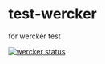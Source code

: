 # test-wercker
for wercker test

[![wercker status](https://app.wercker.com/status/1fac8c284d6b6d4ad87c9025aac63d8f/m "wercker status")](https://app.wercker.com/project/bykey/1fac8c284d6b6d4ad87c9025aac63d8f)
